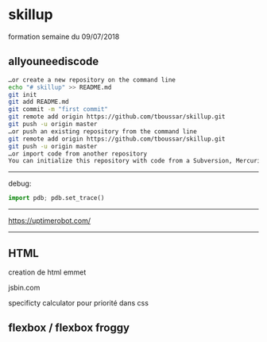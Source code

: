 # skillup
formation semaine du 09/07/2018

allyouneediscode
-----------------------------------------------------------------
```bash
…or create a new repository on the command line
echo "# skillup" >> README.md
git init
git add README.md
git commit -m "first commit"
git remote add origin https://github.com/tboussar/skillup.git
git push -u origin master
…or push an existing repository from the command line
git remote add origin https://github.com/tboussar/skillup.git
git push -u origin master
…or import code from another repository
You can initialize this repository with code from a Subversion, Mercurial, or TFS project.

```
-----------------------------------------------------------------
debug:
```python
import pdb; pdb.set_trace()
```
-----------------------------------------------------------------

https://uptimerobot.com/

-----------------------------------------------------------------
## HTML

creation de html emmet

jsbin.com

specificty calculator pour priorité dans css

flexbox / flexbox froggy
-----------------------------------------------------------------